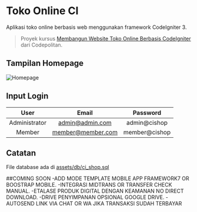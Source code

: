 # Toko Online CI

Aplikasi toko online berbasis web menggunakan framework CodeIgniter 3.

> Proyek kursus [Membangun Website Toko Online Berbasis CodeIgniter](https://codepolitan.com/course/intro/membangun-website-toko-online-berbasis-codeigniter/) dari Codepolitan.

## Tampilan Homepage

<img src="https://i.ibb.co/44TqPrJ/Annotation-2020-04-26-063829.png" alt="Homepage">

## Input Login

|      User     |       Email      	|    Password   |
|:-------------:|:-----------------:|:-------------:|
| Administrator | admin@admin.com  	| admin@cishop	|
| Member        | member@member.com	| member@cishop	|

## Catatan

File database ada di [assets/db/ci_shop.sql](./assets/db/ci_shop.sql)


##COMING SOON
-ADD MODE TEMPLATE MOBILE APP FRAMEWORK7 OR BOOSTRAP MOBILE.
-INTEGRASI MIDTRANS OR TRANSFER CHECK MANUAL.
-ETALASE PRODUK DIGITAL DENGAN KEAMANAN NO DIRECT DOWNLOAD.
-DRIVE PENYIMPANAN OPSIONAL GOOGLE DRIVE.
-AUTOSEND LINK VIA CHAT OR WA JIKA TRANSAKSI SUDAH TERBAYAR 
